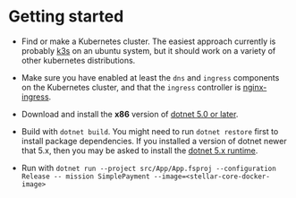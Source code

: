 # Getting started

  - Find or make a Kubernetes cluster. The easiest approach currently is probably [k3s](k3s.md) on an ubuntu system, but it should work on a variety of other kubernetes distributions.

  - Make sure you have enabled at least the `dns` and `ingress` components on the Kubernetes cluster, and that the `ingress` controller is [nginx-ingress](https://kubernetes.github.io/ingress-nginx/).

  - Download and install the **x86** version of [dotnet 5.0 or later](https://dotnet.microsoft.com/download).

  - Build with `dotnet build`. You might need to run `dotnet restore` first to install package dependencies. If you installed a version of dotnet newer that 5.x, then you may be asked to install the [dotnet 5.x runtime](https://dotnet.microsoft.com/en-us/download/dotnet/5.0).

  - Run with `dotnet run --project src/App/App.fsproj --configuration Release -- mission SimplePayment --image=<stellar-core-docker-image>`
